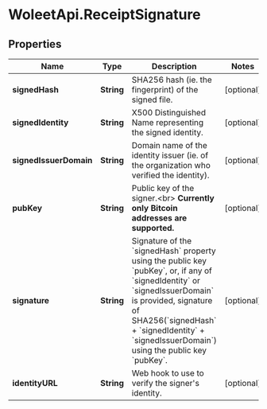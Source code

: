 # WoleetApi.ReceiptSignature

## Properties

Name | Type | Description | Notes
------------ | ------------- | ------------- | -------------
**signedHash** | **String** | SHA256 hash (ie. the fingerprint) of the signed file. | [optional] 
**signedIdentity** | **String** | X500 Distinguished Name representing the signed identity. | [optional] 
**signedIssuerDomain** | **String** | Domain name of the identity issuer (ie. of the organization who verified the identity). | [optional] 
**pubKey** | **String** | Public key of the signer.&lt;br&gt; **Currently only Bitcoin addresses are supported.**  | [optional] 
**signature** | **String** | Signature of the &#x60;signedHash&#x60; property using the public key &#x60;pubKey&#x60;, or, if any of &#x60;signedIdentity&#x60; or &#x60;signedIssuerDomain&#x60; is provided, signature of SHA256(&#x60;signedHash&#x60; + &#x60;signedIdentity&#x60; + &#x60;signedIssuerDomain&#x60;) using the public key &#x60;pubKey&#x60;.  | [optional] 
**identityURL** | **String** | Web hook to use to verify the signer&#39;s identity. | [optional] 


